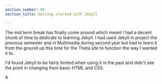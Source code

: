 ```yaml
---
section_number: 04
section_title: Getting started with Jekyll

---
```


The mid term break has finally come around which meant I had a decent chunk of time to dedicate to learning Jekyll. I had used Jekyll in project the previous semester and in Multimedia during second year but had to learn it from the ground up this time for the Theta site to function the way I wanted it to.  

I'd found Jekyll to be fairly limited when using it in the past and didn't see the point in changing from basic HTML and CSS.

A
